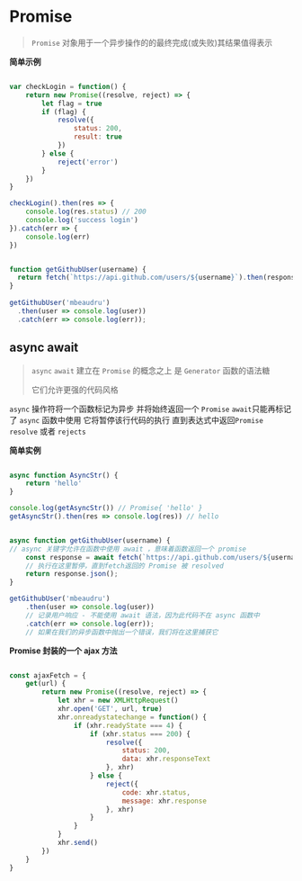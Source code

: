 # Promise


> `Promise` 对象用于一个异步操作的的最终完成(或失败)其结果值得表示

**简单示例**

``` js

var checkLogin = function() {
	return new Promise((resolve, reject) => {
		let flag = true
		if (flag) {
			resolve({
				status: 200,
				result: true
			})
		} else {
			reject('error')
		}
	})
}

checkLogin().then(res => {
	console.log(res.status) // 200
	console.log('success login')
}).catch(err => {
	console.log(err)
})


```


```js

function getGithubUser(username) {
  return fetch(`https://api.github.com/users/${username}`).then(response => response.json());
}
 
getGithubUser('mbeaudru')
  .then(user => console.log(user))
  .catch(err => console.log(err));

```

## async await

> `async` `await` 建立在 `Promise` 的概念之上 是 `Generator` 函数的语法糖
> 
> 它们允许更强的代码风格

`async` 操作符将一个函数标记为异步 并将始终返回一个 `Promise`  `await`只能再标记了 `async` 函数中使用 它将暂停该行代码的执行 直到表达式中返回`Promise` `resolve` 或者 `rejects`

**简单实例**

```js

async function AsyncStr() {
	return 'hello'
}

console.log(getAsyncStr()) // Promise{ 'hello' }
getAsyncStr().then(res => console.log(res)) // hello


```

```js

async function getGithubUser(username) { 
// async 关键字允许在函数中使用 await ，意味着函数返回一个 promise 
	const response = await fetch(`https://api.github.com/users/${username}`); 
	// 执行在这里暂停，直到fetch返回的 Promise 被 resolved 
	return response.json();
}

getGithubUser('mbeaudru')
	.then(user => console.log(user)) 
	// 记录用户响应 - 不能使用 await 语法，因为此代码不在 async 函数中 
	.catch(err => console.log(err)); 
	// 如果在我们的异步函数中抛出一个错误，我们将在这里捕获它


```


**Promise 封装的一个 ajax 方法**

```js

const ajaxFetch = {
	get(url) {
		return new Promise((resolve, reject) => {
			let xhr = new XMLHttpRequest()
			xhr.open('GET', url, true)
			xhr.onreadystatechange = function() {
				if (xhr.readyState === 4) {
					if (xhr.status === 200) {
						resolve({
							status: 200,
							data: xhr.responseText
						}, xhr)
					} else {
						reject({
							code: xhr.status,
							message: xhr.response
						}, xhr)
					}
				}
			}
			xhr.send()
		})
	}
}

```















